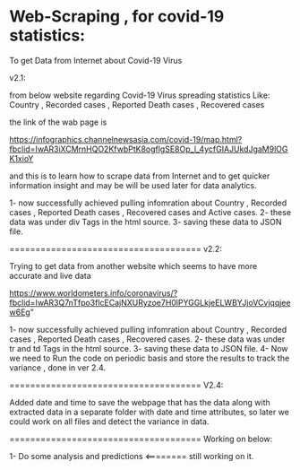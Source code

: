 # Web-Scraping , for covid-19 statistics:

To get Data from Internet about Covid-19 Virus

v2.1:

from below website regarding Covid-19 Virus spreading statistics
Like:
Country , Recorded cases , Reported Death cases , Recovered cases

the link of the wab page is 

https://infographics.channelnewsasia.com/covid-19/map.html?fbclid=IwAR3iXCMrnHQO2KfwbPtK8ogflgSE8Op_l_4ycfGIAJUkdJgaM9lOGK1xioY

and this is to learn how to scrape data from Internet and to get quicker information insight and may be will be used later for 
data analytics.

1- now successfully achieved pulling infomration about Country , Recorded cases , Reported Death cases , Recovered cases and Active cases.
2- these data was under div Tags in the html source.
3- saving these data to JSON file.

=====================================
v2.2:

Trying to get data from another website which seems to have more accurate and live data

https://www.worldometers.info/coronavirus/?fbclid=IwAR3Q7nTfpo3flcECajNXURyzoe7H0lPYGGLkjeELWBYJjoVCvjqqjeew6Eg"

1- now successfully achieved pulling infomration about Country , Recorded cases , Reported Death cases , Recovered cases.
2- these data was under tr and td Tags in the html source.
3- saving these data to JSON file.
4- Now we need to Run the code on periodic basis and store the results to track the variance , done in ver 2.4.

=====================================
V2.4:

Added date and time to save the webpage that has the data along with extracted data in a separate folder with date and time attributes, so later we could work on all files and detect the variance in data.


=====================================
Working on below:

1- Do some analysis and predictions <======== still working on it.

